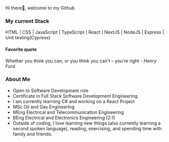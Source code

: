 Hi there👋, welcome to my Github

<h3>My current Stack</h3>
HTML | CSS | JavaScript | TypeScript | React | NextJS | NodeJS | Express | Unit testing(Cypress)

<h4>Favorite quote</h4><p>Whether you think you can, or you think you can't – you're right - <em>Henry Ford</em></p>

<h3>About Me</h3>

- Open to Software Development role
- Certificate in Full Stack Software Development Engineering
- I am currently learning C# and working on a React Project
- MSc Oil and Gas Engineering
- MEng Electrical and Telecommunication Engineering
- BEng Electrical and Electronics Engineering (2:1)
- Outside of coding, I love learning new things (also currently learning a second spoken language), reading, exercising, and spending time with family and friends.
